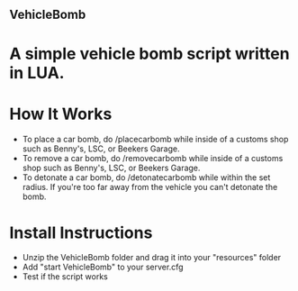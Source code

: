 ## VehicleBomb
# A simple vehicle bomb script written in LUA.

# How It Works
- To place a car bomb, do /placecarbomb while inside of a customs shop such as Benny's, LSC, or Beekers Garage.
- To remove a car bomb, do /removecarbomb while inside of a customs shop such as Benny's, LSC, or Beekers Garage.
- To detonate a car bomb, do /detonatecarbomb while within the set radius. If you're too far away from the vehicle you can't detonate the bomb.

# Install Instructions
- Unzip the VehicleBomb folder and drag it into your "resources" folder
- Add "start VehicleBomb" to your server.cfg
- Test if the script works
